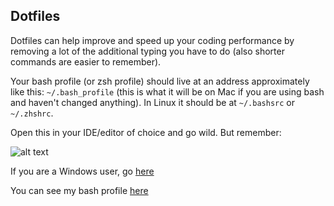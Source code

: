 ## Dotfiles

Dotfiles can help improve and speed up your coding performance by removing a lot of the additional typing you have to do (also shorter commands are easier to remember).

Your bash profile (or zsh profile) should live at an address approximately like this:
`~/.bash_profile` (this is what it will be on Mac if you are using bash and haven't changed anything). In Linux it should be at `~/.bashsrc` or `~/.zhshrc`.

Open this in your IDE/editor of choice and go wild. But remember:

![alt text](http://imgs.xkcd.com/comics/automation.png "There can be too much of a good thing")

If you are a Windows user, go [here](http://www.google.com)

You can see my bash profile [here](https://github.com/keldonia/Dotfiles)

